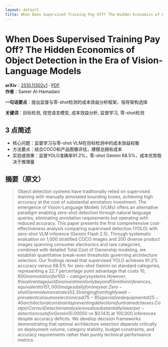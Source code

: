 ```yaml
---
layout: default
title: When Does Supervised Training Pay Off? The Hidden Economics of Object Detection in the Era of Vision-Language Models
---
```


# When Does Supervised Training Pay Off? The Hidden Economics of Object Detection in the Era of Vision-Language Models
**arXiv**：[2510.11302v1](https://arxiv.org/abs/2510.11302) · [PDF](https://arxiv.org/pdf/2510.11302.pdf)  
**作者**：Samer Al-Hamadani  

**一句话要点**：提出监督与零-shot检测的成本效益分析框架，指导架构选择

**关键词**：目标检测, 视觉语言模型, 成本效益分析, 监督学习, 零-shot检测

## 3 点简述
- 核心问题：监督学习与零-shot VLM在目标检测中的成本效益权衡
- 方法要点：结合COCO和产品图像评估，建模总拥有成本
- 实验或效果：监督YOLO准确率91.2%，零-shot Gemini 68.5%，成本优势取决于推理量

## 摘要（原文）

> Object detection systems have traditionally relied on supervised learning
> with manually annotated bounding boxes, achieving high accuracy at the cost of
> substantial annotation investment. The emergence of Vision-Language Models
> (VLMs) offers an alternative paradigm enabling zero-shot detection through
> natural language queries, eliminating annotation requirements but operating
> with reduced accuracy. This paper presents the first comprehensive
> cost-effectiveness analysis comparing supervised detection (YOLO) with
> zero-shot VLM inference (Gemini Flash 2.5). Through systematic evaluation on
> 1,000 stratified COCO images and 200 diverse product images spanning consumer
> electronics and rare categories, combined with detailed Total Cost of Ownership
> modeling, we establish quantitative break-even thresholds governing
> architecture selection. Our findings reveal that supervised YOLO achieves 91.2%
> accuracy versus 68.5% for zero-shot Gemini on standard categories, representing
> a 22.7 percentage point advantage that costs $10,800 in annotation for
> 100-category systems. However, this advantage justifies investment only beyond
> 55 million inferences, equivalent to 151,000 images daily for one year.
> Zero-shot Gemini demonstrates 52.3% accuracy on diverse product categories
> (ranging from highly web-prevalent consumer electronics at 75-85% to rare
> specialized equipment at 25-40%) where supervised YOLO achieves 0% due to
> architectural constraints preventing detection of untrained classes. Cost per
> Correct Detection analysis reveals substantially lower per-detection costs for
> Gemini ($0.00050 vs $0.143) at 100,000 inferences despite accuracy deficits. We
> develop decision frameworks demonstrating that optimal architecture selection
> depends critically on deployment volume, category stability, budget
> constraints, and accuracy requirements rather than purely technical performance
> metrics.

